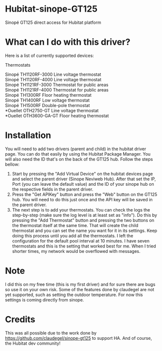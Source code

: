 # Hubitat-sinope-GT125
Sinopé GT125 direct access for Hubitat platform

# What can I do with this driver?
Here is a list of currently supported devices:

Thermostats

Sinopé TH1120RF-3000 Line voltage thermostat<br>
Sinopé TH1120RF-4000 Line voltage thermostat<br>
Sinopé TH1121RF-3000 Thermostat for public areas<br>
Sinopé TH1121RF-4000 Thermostat for public areas<br>
Sinopé TH1300RF Floor heating thermostat<br>
Sinopé TH1400RF Low voltage thermostat<br>
Sinopé TH1500RF Double-pole thermostat<br>
*Ouellet OTH2750-GT Line voltage thermostat<br>
*Ouellet OTH3600-GA-GT Floor heating thermostat<br>

# Installation
You will need to add two drivers (parent and child) in the hubitat driver page. You can do that easily by using the Hubitat Package Manager. You will also need the ID that's on the back of the GT125 hub. Follow the steps bellow:

1) Start by pressing the "Add Virtual Device" on the hubitat devices page and select the parent driver (Sinope Neviweb Hub). After that set the IP, Port (you can leave the default value) and the ID of your sinope hub on the respective fields in the parent driver. 
2) Press the "Get APIKey" button and press the "Web" button on the GT125 hub. You will need to do this just once and the API key will be saved in the parent driver. 
3) The next step is to add your thermostats. You can check the logs the step-by-step (make sure the log level is at least set as "info"). Do this by pressing the "Add Thermostat" button and pressing the two buttons on the thermostat itself at the same time. That will create the child thermostat and you can set the name you want for it in its settings. Keep doing this process until you add all the thermostats. I left the configuration for the default pool interval at 10 minutes. I have seven thermostats and this is the setting that worked best for me. When I tried shorter times, my network would be overflowed with messages.

# Note
I did this on my free time (this is my first driver) and for sure there are bugs so use it on your own risk. Some of the features done by claudegel are not yet supported, such as setting the outdoor temperature. For now this settings is coming directly from sinope.

# Credits
This was all possible due to the work done by https://github.com/claudegel/sinope-gt125 to support HA.
And of course, the Hubitat dev community!
